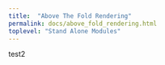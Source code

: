 ```yaml
---
title:  "Above The Fold Rendering"
permalink: docs/above_fold_rendering.html
toplevel: "Stand Alone Modules"
---
```


test2